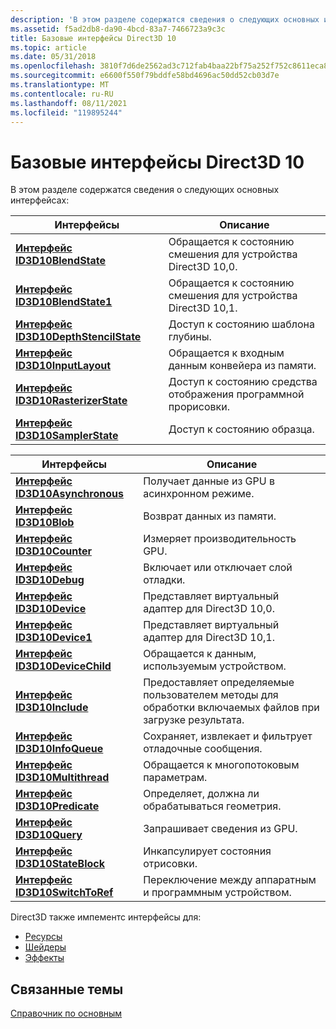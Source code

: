 ```yaml
---
description: 'В этом разделе содержатся сведения о следующих основных интерфейсах:'
ms.assetid: f5ad2db8-da90-4bcd-83a7-7466723a9c3c
title: Базовые интерфейсы Direct3D 10
ms.topic: article
ms.date: 05/31/2018
ms.openlocfilehash: 3810f7d6de2562ad3c712fab4baa22bf75a252f752c8611eca84043913c2917a
ms.sourcegitcommit: e6600f550f79bddfe58bd4696ac50dd52cb03d7e
ms.translationtype: MT
ms.contentlocale: ru-RU
ms.lasthandoff: 08/11/2021
ms.locfileid: "119895244"
---
```

# <a name="direct3d-10-core-interfaces"></a>Базовые интерфейсы Direct3D 10

В этом разделе содержатся сведения о следующих основных интерфейсах:



| Интерфейсы                                                           | Описание                                         |
|----------------------------------------------------------------------|-----------------------------------------------------|
| [**Интерфейс ID3D10BlendState**](/windows/desktop/api/D3D10/nn-d3d10-id3d10blendstate)               | Обращается к состоянию смешения для устройства Direct3D 10,0. |
| [**Интерфейс ID3D10BlendState1**](/windows/desktop/api/D3D10_1/nn-d3d10_1-id3d10blendstate1)             | Обращается к состоянию смешения для устройства Direct3D 10,1. |
| [**Интерфейс ID3D10DepthStencilState**](/windows/desktop/api/D3D10/nn-d3d10-id3d10depthstencilstate) | Доступ к состоянию шаблона глубины.                       |
| [**Интерфейс ID3D10InputLayout**](/windows/win32/api/d3d10/nn-d3d10-id3d10inputlayout)             | Обращается к входным данным конвейера из памяти.           |
| [**Интерфейс ID3D10RasterizerState**](/windows/desktop/api/D3D10/nn-d3d10-id3d10rasterizerstate)     | Доступ к состоянию средства отображения программной прорисовки.                          |
| [**Интерфейс ID3D10SamplerState**](/windows/desktop/api/D3D10/nn-d3d10-id3d10samplerstate)           | Доступ к состоянию образца.                             |



 



| Интерфейсы                                                 | Описание                                                                          |
|------------------------------------------------------------|--------------------------------------------------------------------------------------|
| [**Интерфейс ID3D10Asynchronous**](/windows/desktop/api/D3D10/nn-d3d10-id3d10asynchronous) | Получает данные из GPU в асинхронном режиме.                                          |
| [**Интерфейс ID3D10Blob**](/windows/desktop/api/D3DCommon/nn-d3dcommon-id3d10blob)                 | Возврат данных из памяти.                                                             |
| [**Интерфейс ID3D10Counter**](/windows/desktop/api/D3D10/nn-d3d10-id3d10counter)           | Измеряет производительность GPU.                                                            |
| [**Интерфейс ID3D10Debug**](/windows/desktop/api/D3D10SDKLayers/nn-d3d10sdklayers-id3d10debug)               | Включает или отключает слой отладки.                                                    |
| [**Интерфейс ID3D10Device**](/windows/desktop/api/D3D10/nn-d3d10-id3d10device)             | Представляет виртуальный адаптер для Direct3D 10,0.                                      |
| [**Интерфейс ID3D10Device1**](/windows/desktop/api/D3D10_1/nn-d3d10_1-id3d10device1)           | Представляет виртуальный адаптер для Direct3D 10,1.                                      |
| [**Интерфейс ID3D10DeviceChild**](/windows/desktop/api/D3D10/nn-d3d10-id3d10devicechild)   | Обращается к данным, используемым устройством.                                                      |
| [**Интерфейс ID3D10Include**](/previous-versions/windows/desktop/legacy/bb173775(v=vs.85))           | Предоставляет определяемые пользователем методы для обработки включаемых файлов при загрузке результата. |
| [**Интерфейс ID3D10InfoQueue**](/windows/desktop/api/D3D10SDKLayers/nn-d3d10sdklayers-id3d10infoqueue)       | Сохраняет, извлекает и фильтрует отладочные сообщения.                                       |
| [**Интерфейс ID3D10Multithread**](/windows/desktop/api/D3D10/nn-d3d10-id3d10multithread)   | Обращается к многопотоковым параметрам.                                                       |
| [**Интерфейс ID3D10Predicate**](/windows/win32/api/d3d10/nn-d3d10-id3d10predicate)       | Определяет, должна ли обрабатываться геометрия.                                     |
| [**Интерфейс ID3D10Query**](/windows/desktop/api/D3D10/nn-d3d10-id3d10query)               | Запрашивает сведения из GPU.                                                    |
| [**Интерфейс ID3D10StateBlock**](/windows/desktop/api/d3d10effect/nn-d3d10effect-id3d10stateblock)     | Инкапсулирует состояния отрисовки.                                                          |
| [**Интерфейс ID3D10SwitchToRef**](/windows/desktop/api/D3D10SDKLayers/nn-d3d10sdklayers-id3d10switchtoref)   | Переключение между аппаратным и программным устройством.                                     |



 

Direct3D также импементс интерфейсы для:

-   [Ресурсы](d3d10-graphics-reference-resource-interfaces.md)
-   [Шейдеры](d3d10-graphics-reference-d3d10-shader-interfaces.md)
-   [Эффекты](d3d10-graphics-reference-effect-interfaces.md)

## <a name="related-topics"></a>Связанные темы

<dl> <dt>

[Справочник по основным](d3d10-graphics-reference-d3d10-core.md)
</dt> </dl>

 

 
